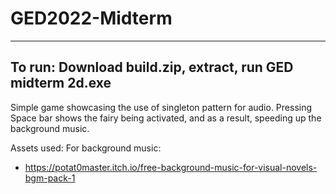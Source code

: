 # GED2022-Midterm
---
**To run:**
Download build.zip, extract, run GED midterm 2d.exe
---
Simple game showcasing the use of singleton pattern for audio.
Pressing Space bar shows the fairy being activated, and as a result, speeding up the background music.

Assets used:
For background music:
- https://potat0master.itch.io/free-background-music-for-visual-novels-bgm-pack-1 
